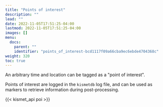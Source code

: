```yaml
---
title: "Points of interest"
description: ""
lead: ""
date: 2022-11-05T17:51:25-04:00
lastmod: 2022-11-05T17:51:25-04:00
images: []
menu:
  docs:
    parent: ""
    identifier: "points_of_interest-bcd1117f09a66cba9ec6ebde4704368c"
weight: 320
toc: true
---
```


An arbitrary time and location can be tagged as a "point of interest".

Points of interest are logged in the `kismetdb` log file, and can be used as markers to retrieve information during post-processing.

{{< kismet_api poi >}}
